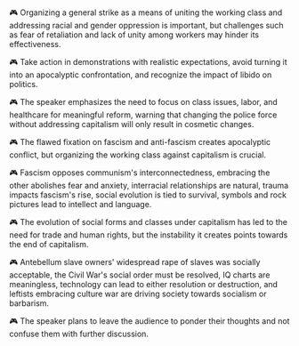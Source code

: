 🎮 Organizing a general strike as a means of uniting the working class and addressing racial and gender oppression is important, but challenges such as fear of retaliation and lack of unity among workers may hinder its effectiveness.

🎮 Take action in demonstrations with realistic expectations, avoid turning it into an apocalyptic confrontation, and recognize the impact of libido on politics.

🎮 The speaker emphasizes the need to focus on class issues, labor, and healthcare for meaningful reform, warning that changing the police force without addressing capitalism will only result in cosmetic changes.

🎮 The flawed fixation on fascism and anti-fascism creates apocalyptic conflict, but organizing the working class against capitalism is crucial.

🎮 Fascism opposes communism's interconnectedness, embracing the other abolishes fear and anxiety, interracial relationships are natural, trauma impacts fascism's rise, social evolution is tied to survival, symbols and rock pictures lead to intellect and language.

🎮 The evolution of social forms and classes under capitalism has led to the need for trade and human rights, but the instability it creates points towards the end of capitalism.

🎮 Antebellum slave owners' widespread rape of slaves was socially acceptable, the Civil War's social order must be resolved, IQ charts are meaningless, technology can lead to either resolution or destruction, and leftists embracing culture war are driving society towards socialism or barbarism.

🎮 The speaker plans to leave the audience to ponder their thoughts and not confuse them with further discussion.

